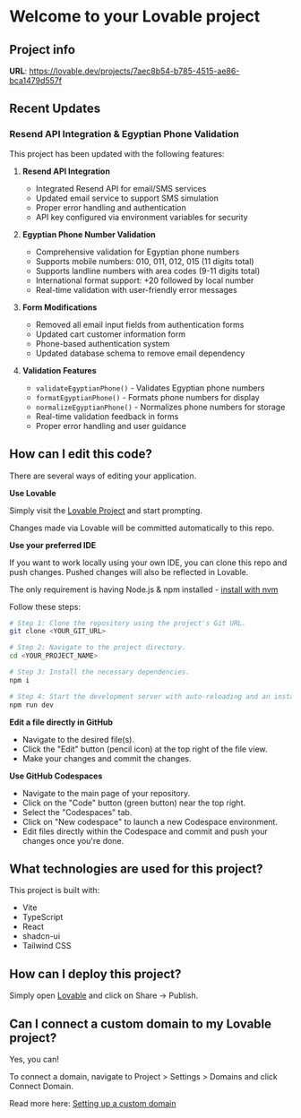 # Welcome to your Lovable project

## Project info

**URL**: https://lovable.dev/projects/7aec8b54-b785-4515-ae86-bca1479d557f

## Recent Updates

### Resend API Integration & Egyptian Phone Validation

This project has been updated with the following features:

1. **Resend API Integration**
   - Integrated Resend API for email/SMS services
   - Updated email service to support SMS simulation
   - Proper error handling and authentication
   - API key configured via environment variables for security

2. **Egyptian Phone Number Validation**
   - Comprehensive validation for Egyptian phone numbers
   - Supports mobile numbers: 010, 011, 012, 015 (11 digits total)
   - Supports landline numbers with area codes (9-11 digits total)
   - International format support: +20 followed by local number
   - Real-time validation with user-friendly error messages

3. **Form Modifications**
   - Removed all email input fields from authentication forms
   - Updated cart customer information form
   - Phone-based authentication system
   - Updated database schema to remove email dependency

4. **Validation Features**
   - `validateEgyptianPhone()` - Validates Egyptian phone numbers
   - `formatEgyptianPhone()` - Formats phone numbers for display
   - `normalizeEgyptianPhone()` - Normalizes phone numbers for storage
   - Real-time validation feedback in forms
   - Proper error handling and user guidance

## How can I edit this code?

There are several ways of editing your application.

**Use Lovable**

Simply visit the [Lovable Project](https://lovable.dev/projects/7aec8b54-b785-4515-ae86-bca1479d557f) and start prompting.

Changes made via Lovable will be committed automatically to this repo.

**Use your preferred IDE**

If you want to work locally using your own IDE, you can clone this repo and push changes. Pushed changes will also be reflected in Lovable.

The only requirement is having Node.js & npm installed - [install with nvm](https://github.com/nvm-sh/nvm#installing-and-updating)

Follow these steps:

```sh
# Step 1: Clone the repository using the project's Git URL.
git clone <YOUR_GIT_URL>

# Step 2: Navigate to the project directory.
cd <YOUR_PROJECT_NAME>

# Step 3: Install the necessary dependencies.
npm i

# Step 4: Start the development server with auto-reloading and an instant preview.
npm run dev
```

**Edit a file directly in GitHub**

- Navigate to the desired file(s).
- Click the "Edit" button (pencil icon) at the top right of the file view.
- Make your changes and commit the changes.

**Use GitHub Codespaces**

- Navigate to the main page of your repository.
- Click on the "Code" button (green button) near the top right.
- Select the "Codespaces" tab.
- Click on "New codespace" to launch a new Codespace environment.
- Edit files directly within the Codespace and commit and push your changes once you're done.

## What technologies are used for this project?

This project is built with:

- Vite
- TypeScript
- React
- shadcn-ui
- Tailwind CSS

## How can I deploy this project?

Simply open [Lovable](https://lovable.dev/projects/7aec8b54-b785-4515-ae86-bca1479d557f) and click on Share -> Publish.

## Can I connect a custom domain to my Lovable project?

Yes, you can!

To connect a domain, navigate to Project > Settings > Domains and click Connect Domain.

Read more here: [Setting up a custom domain](https://docs.lovable.dev/tips-tricks/custom-domain#step-by-step-guide)
